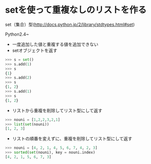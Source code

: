 # setを使って重複なしのリストを作る
set（集合）型(http://docs.python.jp/2/library/stdtypes.html#set)

Python2.4~

- 一度追加した値と重複する値を追加できない
- setオブジェクトを返す

```python
>>> s = set()
>>> s.add(1)
>>> s
{1}
>>> s.add(2)
>>> s
{1, 2}
>>> s.add(1)
>>> s
{1, 2}
```

- リストから重複を削除してリスト型にして返す
```python
>>> nouni = [1,2,2,3,2,1]
>>> list(set(nouni))
[1, 2, 3]
```

- リストの順番を変えずに、重複を削除してリスト型にして返す
```python
>>> nouni = [4, 2, 1, 4, 5, 6, 7, 4, 2, 3]
>>> sorted(set(nouni), key = nouni.index)
[4, 2, 1, 5, 6, 7, 3]
```